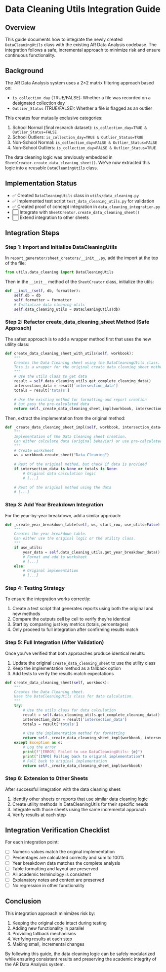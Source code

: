 # Data Cleaning Utils Integration Guide

## Overview

This guide documents how to integrate the newly created `DataCleaningUtils` class with the existing AR Data Analysis codebase. The integration follows a safe, incremental approach to minimize risk and ensure continuous functionality.

## Background

The AR Data Analysis system uses a 2×2 matrix filtering approach based on:
- `is_collection_day` (TRUE/FALSE): Whether a file was recorded on a designated collection day
- `Outlier_Status` (TRUE/FALSE): Whether a file is flagged as an outlier

This creates four mutually exclusive categories:
1. School Normal (final research dataset): `is_collection_day=TRUE & Outlier_Status=FALSE`
2. School Outliers: `is_collection_day=TRUE & Outlier_Status=TRUE`
3. Non-School Normal: `is_collection_day=FALSE & Outlier_Status=FALSE`
4. Non-School Outliers: `is_collection_day=FALSE & Outlier_Status=TRUE`

The data cleaning logic was previously embedded in `SheetCreator.create_data_cleaning_sheet()`. We've now extracted this logic into a reusable `DataCleaningUtils` class.

## Implementation Status

- ✅ Created `DataCleaningUtils` class in `utils/data_cleaning.py`
- ✅ Implemented test script `test_data_cleaning_utils.py` for validation
- ✅ Created proof of concept integration in `data_cleaning_integration.py`
- ⬜ Integrate with `SheetCreator.create_data_cleaning_sheet()`
- ⬜ Extend integration to other sheets

## Integration Steps

### Step 1: Import and Initialize DataCleaningUtils

In `report_generator/sheet_creators/__init__.py`, add the import at the top of the file:

```python
from utils.data_cleaning import DataCleaningUtils
```

Then in the `__init__` method of the `SheetCreator` class, initialize the utils:

```python
def __init__(self, db, formatter):
    self.db = db
    self.formatter = formatter
    # Initialize data cleaning utils
    self.data_cleaning_utils = DataCleaningUtils(db)
```

### Step 2: Refactor create_data_cleaning_sheet Method (Safe Approach)

The safest approach is to add a wrapper method first that uses the new utility class:

```python
def create_data_cleaning_sheet_with_utils(self, workbook):
    """
    Creates the Data Cleaning sheet using the DataCleaningUtils class.
    This is a wrapper for the original create_data_cleaning_sheet method.
    """
    # Use the utils class to get data
    result = self.data_cleaning_utils.get_complete_cleaning_data()
    intersection_data = result['intersection_data']
    totals = result['totals']
    
    # Use the existing method for formatting and report creation
    # but pass the pre-calculated data
    return self._create_data_cleaning_sheet_impl(workbook, intersection_data, totals)
```

Then, extract the implementation from the original method:

```python
def _create_data_cleaning_sheet_impl(self, workbook, intersection_data=None, totals=None):
    """
    Implementation of the Data Cleaning sheet creation.
    Can either calculate data (original behavior) or use pre-calculated data.
    """
    # Create worksheet
    ws = workbook.create_sheet("Data Cleaning")
    
    # Rest of the original method, but check if data is provided
    if intersection_data is None or totals is None:
        # Original data calculation logic
        # [...]
    
    # Rest of the original method using the data
    # [...]
```

### Step 3: Add Year Breakdown Integration

For the year-by-year breakdown, add a similar approach:

```python
def _create_year_breakdown_table(self, ws, start_row, use_utils=False):
    """
    Creates the year breakdown table.
    Can either use the original logic or the utility class.
    """
    if use_utils:
        year_data = self.data_cleaning_utils.get_year_breakdown_data()
        # Format and add to worksheet
        # [...]
    else:
        # Original implementation
        # [...]
```

### Step 4: Testing Strategy

To ensure the integration works correctly:

1. Create a test script that generates reports using both the original and new methods
2. Compare the outputs cell by cell to verify they're identical
3. Start by comparing just key metrics (totals, percentages)
4. Only proceed to full integration after confirming results match

### Step 5: Full Integration (After Validation)

Once you've verified that both approaches produce identical results:

1. Update the original `create_data_cleaning_sheet` to use the utility class
2. Keep the implementation method as a fallback option
3. Add tests to verify the results match expectations

```python
def create_data_cleaning_sheet(self, workbook):
    """
    Creates the Data Cleaning sheet.
    Uses the DataCleaningUtils class for data calculation.
    """
    try:
        # Use the utils class for data calculation
        result = self.data_cleaning_utils.get_complete_cleaning_data()
        intersection_data = result['intersection_data']
        totals = result['totals']
        
        # Use the implementation method for formatting
        return self._create_data_cleaning_sheet_impl(workbook, intersection_data, totals)
    except Exception as e:
        # Log the error
        print(f"[ERROR] Failed to use DataCleaningUtils: {e}")
        print("[INFO] Falling back to original implementation")
        # Fall back to original implementation
        return self._create_data_cleaning_sheet_impl(workbook)
```

### Step 6: Extension to Other Sheets

After successful integration with the data cleaning sheet:

1. Identify other sheets or reports that use similar data cleaning logic
2. Create utility methods in DataCleaningUtils for their specific needs
3. Integrate with those sheets using the same incremental approach
4. Verify results at each step

## Integration Verification Checklist

For each integration point:

- [ ] Numeric values match the original implementation
- [ ] Percentages are calculated correctly and sum to 100%
- [ ] Year breakdown data matches the complete analysis
- [ ] Table formatting and layout are preserved
- [ ] All academic terminology is consistent
- [ ] Explanatory notes and context are preserved
- [ ] No regression in other functionality

## Conclusion

This integration approach minimizes risk by:
1. Keeping the original code intact during testing
2. Adding new functionality in parallel
3. Providing fallback mechanisms
4. Verifying results at each step
5. Making small, incremental changes

By following this guide, the data cleaning logic can be safely modularized while ensuring consistent results and preserving the academic integrity of the AR Data Analysis system.
